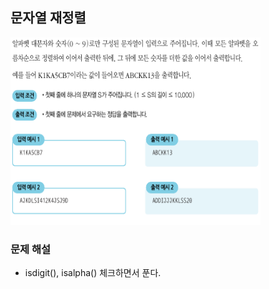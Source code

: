 ## 문자열 재정렬
<div>
    <img src="image1.PNG" width="400" height="300">
</div>

### 문제 해설
- isdigit(), isalpha() 체크하면서 푼다.